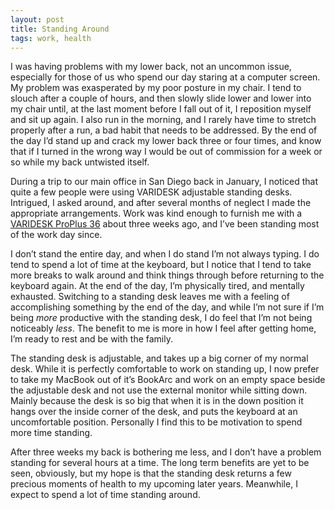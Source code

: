 ```yaml
---
layout: post
title: Standing Around
tags: work, health
---
```


I was having problems with my lower back, not an uncommon issue, especially for those of us who spend our day staring at a computer screen. My problem was exasperated by my poor posture in my chair. I tend to slouch after a couple of hours, and then slowly slide lower and lower into my chair until, at the last moment before I fall out of it, I reposition myself and sit up again. I also run in the morning, and I rarely have time to stretch properly after a run, a bad habit that needs to be addressed. By the end of the day I’d stand up and crack my lower back three or four times, and know that if I turned in the wrong way I would be out of commission for a week or so while my back untwisted itself. 

During a trip to our main office in San Diego back in January, I noticed that quite a few people were using VARIDESK adjustable standing desks. Intrigued, I asked around, and after several months of neglect I made the appropriate arrangements. Work was kind enough to furnish me with a [VARIDESK ProPlus 36][1] about three weeks ago, and I’ve been standing most of the work day since.

I don’t stand the entire day, and when I do stand I’m not always  typing. I do tend to spend a lot of time at the keyboard, but I notice that I tend to take more breaks to walk around and think things through before returning to the keyboard again. At the end of the day, I’m physically tired, and mentally exhausted. Switching to a standing desk leaves me with a feeling of accomplishing something by the end of the day, and while I’m not sure if I’m being *more* productive with the standing desk, I do feel that I’m not being noticeably *less*. The benefit to me is more in how I feel after getting home, I’m ready to rest and be with the family. 

The standing desk is adjustable, and takes up a big corner of my normal desk. While it is perfectly comfortable to work on standing up, I now prefer to take my MacBook out of it’s BookArc and work on an empty space beside the adjustable desk and not use the external monitor while sitting down. Mainly because the desk is so big that when it is in the down position it hangs over the inside corner of the desk, and puts the keyboard at an uncomfortable position. Personally I find this to be motivation to spend more time standing. 

After three weeks my back is bothering me less, and I don’t have a problem standing for several hours at a time. The long term benefits are yet to be seen, obviously, but my hope is that the standing desk returns a few precious moments of health to my upcoming later years. Meanwhile, I expect to spend a lot of time standing around. 


[1]:	http://www.varidesk.com/standing-desk-pro-plus-36 "VARIDESK ProPlus 36"

